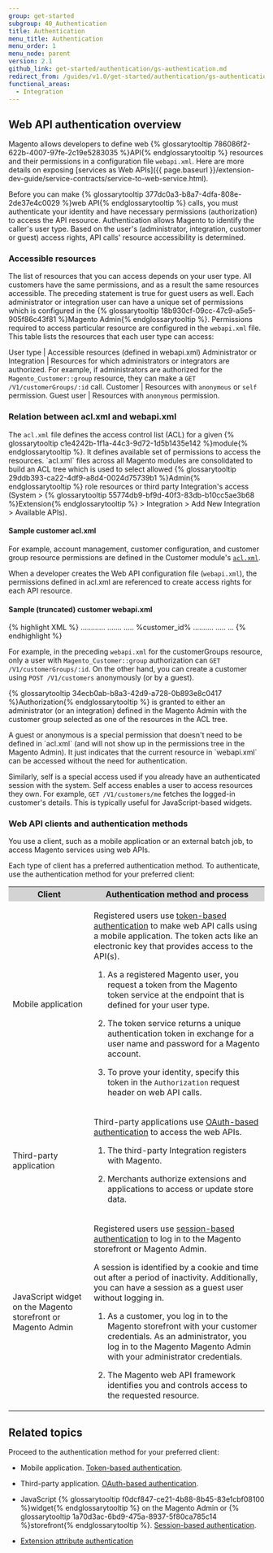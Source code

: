 ```yaml
---
group: get-started
subgroup: 40_Authentication
title: Authentication
menu_title: Authentication
menu_order: 1
menu_node: parent
version: 2.1
github_link: get-started/authentication/gs-authentication.md
redirect_from: /guides/v1.0/get-started/authentication/gs-authentication.html
functional_areas:
  - Integration
---
```


<h2 id="overview-authenticate">Web API authentication overview</h2>

Magento allows developers to define web {% glossarytooltip 786086f2-622b-4007-97fe-2c19e5283035 %}API{% endglossarytooltip %} resources and their permissions in a configuration file <code>webapi.xml</code>.
Here are more details on exposing [services as Web APIs]({{ page.baseurl }}/extension-dev-guide/service-contracts/service-to-web-service.html).

Before you can make {% glossarytooltip 377dc0a3-b8a7-4dfa-808e-2de37e4c0029 %}web API{% endglossarytooltip %} calls, you must authenticate your identity and have necessary permissions (authorization) to access the API resource. Authentication allows Magento to identify the caller's user type. Based on the user's (administrator, integration, customer or guest) access rights, API calls' resource accessibility is determined.

<h3 id="accessible-resources">Accessible resources</h3>

The list of resources that you can access depends on your user type. All customers have the same permissions, and as a result the same resources accessible. The preceding statement is true for guest users as well.
Each administrator or integration user can have a unique set of permissions which is configured in the {% glossarytooltip 18b930cf-09cc-47c9-a5e5-905f86c43f81 %}Magento Admin{% endglossarytooltip %}.
Permissions required to access particular resource are configured in the `webapi.xml` file. This table lists the resources that each user type can access:


User type | Accessible resources (defined in webapi.xml)
Administrator or Integration | Resources for which administrators or integrators are authorized. For example, if administrators are authorized for the `Magento_Customer::group` resource, they can make a `GET /V1/customerGroups/:id` call.
Customer | Resources with `anonymous` or `self` permission.
Guest user | Resources with `anonymous` permission.


<h3 id="acl-webapi-relation">Relation between acl.xml and webapi.xml</h3>
The <code>acl.xml</code> file defines the access control list (ACL) for a given {% glossarytooltip c1e4242b-1f1a-44c3-9d72-1d5b1435e142 %}module{% endglossarytooltip %}. It defines available set of permissions to access the resources.
`acl.xml` files across all Magento modules are consolidated to build an ACL tree which is used to select allowed {% glossarytooltip 29ddb393-ca22-4df9-a8d4-0024d75739b1 %}Admin{% endglossarytooltip %} role resources or third party Integration's access (System > {% glossarytooltip 55774db9-bf9d-40f3-83db-b10cc5ae3b68 %}Extension{% endglossarytooltip %} > Integration > Add New Integration > Available APIs).

<h4 id="acl-webapi-relation">Sample customer acl.xml</h4>
For example, account management, customer configuration, and customer group resource permissions are defined in the Customer module's <code><a href="{{ site.mage2000url }}app/code/Magento/Customer/etc/acl.xml" target="_blank">acl.xml</a></code>.

When a developer creates the Web API configuration file (<code>webapi.xml</code>), the permissions defined in acl.xml are referenced to create access rights for each API resource.

<h4 id="acl-webapi-relation">Sample (truncated) customer webapi.xml</h4>

{% highlight XML %}
<routes xmlns:xsi="http://www.w3.org/2001/XMLSchema-instance"
        xsi:noNamespaceSchemaLocation="urn:magento:module:Magento_Webapi:etc/webapi.xsd">
    <!-- Customer Group -->
    <route url="/V1/customerGroups/:id" method="GET">
        <service class="Magento\Customer\Api\GroupRepositoryInterface" method="getById"/>
        <resources>
            <resource ref="Magento_Customer::group"/>
        </resources>
    </route>
............
.......
.....
    <!-- Customer Account -->
    <route url="/V1/customers/:customerId" method="GET">
        <service class="Magento\Customer\Api\CustomerRepositoryInterface" method="getById"/>
        <resources>
            <resource ref="Magento_Customer::customer"/>
        </resources>
    </route>
    <route url="/V1/customers" method="POST">
        <service class="Magento\Customer\Api\AccountManagementInterface" method="createAccount"/>
        <resources>
            <resource ref="anonymous"/>
        </resources>
    </route>
    <route url="/V1/customers/:id" method="PUT">
        <service class="Magento\Customer\Api\CustomerRepositoryInterface" method="save"/>
        <resources>
            <resource ref="Magento_Customer::manage"/>
        </resources>
    </route>
    <route url="/V1/customers/me" method="PUT">
        <service class="Magento\Customer\Api\CustomerRepositoryInterface" method="save"/>
        <resources>
            <resource ref="self"/>
        </resources>
        <data>
            <parameter name="customer.id" force="true">%customer_id%</parameter>
        </data>
    </route>
..........
.....
...
{% endhighlight %}

For example, in the preceding `webapi.xml` for the customerGroups resource, only a user with `Magento_Customer::group` authorization can `GET /V1/customerGroups/:id`. On the other hand, you can create a customer using `POST /V1/customers` anonymously (or by a guest).

{% glossarytooltip 34ecb0ab-b8a3-42d9-a728-0b893e8c0417 %}Authorization{% endglossarytooltip %} is granted to either an administrator (or an integration) defined in the Magento Admin with the customer group selected as one of the resources in the ACL tree.

<div class="bs-callout bs-callout-info" id="info" markdown="1">
A guest or anonymous is a special permission that doesn't need to be defined in `acl.xml` (and will not show up in the permissions tree in the Magento Admin). It just indicates that the current resource in `webapi.xml` can be accessed without the need for authentication.

Similarly, self is a special access used if you already have an authenticated session with the system. Self access enables a user to access resources they own. For example, `GET /V1/customers/me` fetches the logged-in customer's details. This is typically useful for JavaScript-based widgets.
</div>

<h3 id="webapi-clients">Web API clients and authentication methods</h3>

You use a client, such as a mobile application or an external batch job, to access Magento services using web APIs.

Each type of client has a preferred authentication method. To authenticate, use the authentication method for your preferred client:

<table style="width:100%">
   <tr bgcolor="lightgray">
      <th>Client</th>
      <th>Authentication method and process</th>
   </tr>
   <tr>
      <td>
         <p>Mobile application</p>
      </td>
      <td>
         <p>Registered users use <a href="{{ page.baseurl }}/get-started/authentication/gs-authentication-token.html">token-based authentication</a> to make web API calls using a mobile application. The token acts like an electronic key that provides access to the API(s).</p>
         <ol>
            <li>
               <p>As a registered Magento user, you request a token from the Magento token service at the endpoint that is defined for your user type.</p>
            </li>
            <li>
               <p>The token service returns a unique authentication token in exchange for a user name and password for a Magento account.</p>
            </li>
            <li>
               <p>
                  To prove your identity, specify this token in the <code>Authorization</code> request header <!-- with the <code>Bearer</code> HTTP authorization scheme  -->on web API calls.
               </p>
            </li>
         </ol>
         <!--  <p>The token never expires but it can be revoked.</p> -->
      </td>
   </tr>
   <tr>
      <td>
         <p>Third-party application</p>
      </td>
      <td>
         <p>Third-party applications use <a href="{{ page.baseurl }}/get-started/authentication/gs-authentication-oauth.html">OAuth-based authentication</a> to access the web APIs.</p>
         <ol>
            <li>
               <p>The third-party Integration registers with Magento.</p>
            </li>
            <li>
               <p>Merchants authorize extensions and applications to access or update store data.</p>
            </li>
         </ol>
      </td>
   </tr>
   <tr>
      <td>
         <p>JavaScript widget on the Magento storefront or Magento Admin</p>
      </td>
      <td>
         <p>Registered users use <a href="{{ page.baseurl }}/get-started/authentication/gs-authentication-session.html">session-based authentication</a> to log in to the Magento storefront or Magento Admin.</p>
         <p>A session is identified by a cookie and time out after a period of inactivity. Additionally, you can have a session as a guest user without logging in.</p>
         <ol>
            <li>
               <p>As a customer, you log in to the Magento storefront with your customer credentials. As an administrator, you log in to the Magento Magento Admin with your administrator credentials.</p>
            </li>
            <li>
               <p>The Magento web API framework identifies you and controls access to the requested resource.
               </p>
            </li>
         </ol>
      </td>
   </tr>
</table>

<h2 id="related">Related topics</h2>

Proceed to the authentication method for your preferred client:

* Mobile application. <a href="{{ page.baseurl }}/get-started/authentication/gs-authentication-token.html">Token-based authentication</a>.

* Third-party application. <a href="{{ page.baseurl }}/get-started/authentication/gs-authentication-oauth.html">OAuth-based authentication</a>.

* JavaScript {% glossarytooltip f0dcf847-ce21-4b88-8b45-83e1cbf08100 %}widget{% endglossarytooltip %} on the Magento Admin or {% glossarytooltip 1a70d3ac-6bd9-475a-8937-5f80ca785c14 %}storefront{% endglossarytooltip %}. <a href="{{ page.baseurl }}/get-started/authentication/gs-authentication-session.html">Session-based authentication</a>.

* <a href="{{ page.baseurl }}/extension-dev-guide/attributes.html">Extension attribute authentication</a>
